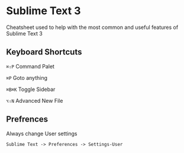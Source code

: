 # Sublime Text 3
Cheatsheet used to help with the most common and useful features of Sublime Text 3
## Keyboard Shortcuts
```⌘⇧P``` Command Palet

```⌘P``` Goto anything

```⌘B⌘K``` Toggle Sidebar

```⌥⇧N``` Advanced New File

## Prefrences
Always change User settings

```Sublime Text -> Preferences -> Settings-User```
